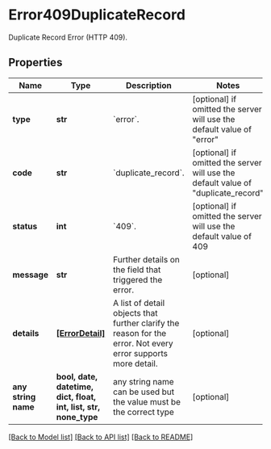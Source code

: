 # Error409DuplicateRecord

Duplicate Record Error (HTTP 409).

## Properties
Name | Type | Description | Notes
------------ | ------------- | ------------- | -------------
**type** | **str** | &#x60;error&#x60;. | [optional]  if omitted the server will use the default value of "error"
**code** | **str** | &#x60;duplicate_record&#x60;. | [optional]  if omitted the server will use the default value of "duplicate_record"
**status** | **int** | &#x60;409&#x60;. | [optional]  if omitted the server will use the default value of 409
**message** | **str** | Further details on the field that triggered the error. | [optional] 
**details** | [**[ErrorDetail]**](ErrorDetail.md) | A list of detail objects that further clarify the reason for the error. Not every error supports more detail. | [optional] 
**any string name** | **bool, date, datetime, dict, float, int, list, str, none_type** | any string name can be used but the value must be the correct type | [optional]

[[Back to Model list]](../README.md#documentation-for-models) [[Back to API list]](../README.md#documentation-for-api-endpoints) [[Back to README]](../README.md)


